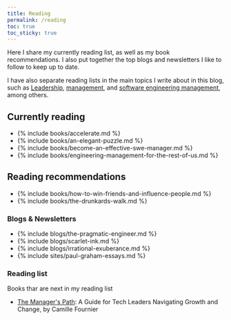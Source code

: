 ```yaml
---
title: Reading
permalink: /reading
toc: true
toc_sticky: true
---
```


Here I share my currently reading list, as well as my book recommendations. I also put together the top blogs and newsletters I like to follow to keep up to date.

I have also separate reading lists in the main topics I write about in this blog, such as [Leadership](/leadership), [management](/mgmt), and [software engineering management](/mgmt/swe), among others.

## Currently reading

- {% include books/accelerate.md %}
- {% include books/an-elegant-puzzle.md %}
- {% include books/become-an-effective-swe-manager.md %}
- {% include books/engineering-management-for-the-rest-of-us.md %}

## Reading recommendations

- {% include books/how-to-win-friends-and-influence-people.md %}
- {% include books/the-drunkards-walk.md %}

### Blogs & Newsletters

- {% include blogs/the-pragmatic-engineer.md %}
- {% include blogs/scarlet-ink.md %}
- {% include blogs/irrational-exuberance.md %}
- {% include sites/paul-graham-essays.md %}

### Reading list

Books thar are next in my reading list

- [The Manager's Path](https://www.amazon.com.br/Managers-Path-Leaders-Navigating-English-ebook/dp/B06XP3GJ7F): A Guide for Tech Leaders Navigating Growth and Change, by Camille Fournier